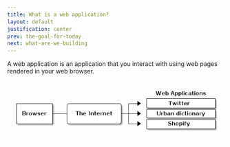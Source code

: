 ```yaml
---
title: What is a web application?
layout: default
justification: center
prev: the-goal-for-today
next: what-are-we-building
---
```


A web application is an application that you interact with using web pages
rendered in your web browser.

![Web Application](/images/web-application.png)
